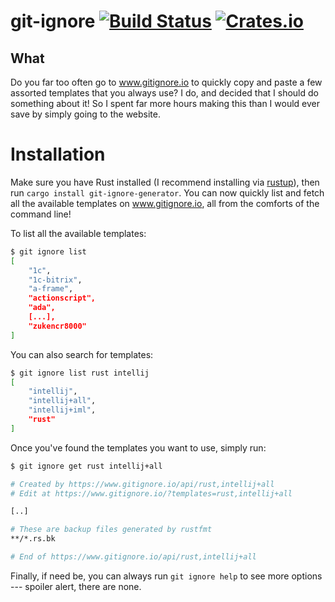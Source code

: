 # git-ignore [![Build Status](https://travis-ci.com/sondr3/git-ignore.svg?token=jVZ9BLfdPx6kBm4z8gXS&branch=master)](https://travis-ci.com/sondr3/git-ignore) [![Crates.io](https://img.shields.io/crates/v/git-ignore-generator.svg)](https://crates.io/crates/git-ignore-generator)

## What

Do you far too often go to www.gitignore.io to quickly copy and paste a few
assorted templates that you always use? I do, and decided that I should do
something about it! So I spent far more hours making this than I would ever save
by simply going to the website.

# Installation

Make sure you have Rust installed (I recommend installing via
[rustup](https://rustup.rs/)), then run `cargo install git-ignore-generator`.
You can now quickly list and fetch all the available templates on
www.gitignore.io, all from the comforts of the command line!

To list all the available templates:

```sh
$ git ignore list
[
    "1c",
    "1c-bitrix",
    "a-frame",
    "actionscript",
    "ada",
    [...],
    "zukencr8000"
]
```

You can also search for templates:

```sh
$ git ignore list rust intellij
[
    "intellij",
    "intellij+all",
    "intellij+iml",
    "rust"
]
```

Once you've found the templates you want to use, simply run:

```sh
$ git ignore get rust intellij+all

# Created by https://www.gitignore.io/api/rust,intellij+all
# Edit at https://www.gitignore.io/?templates=rust,intellij+all

[..]

# These are backup files generated by rustfmt
**/*.rs.bk

# End of https://www.gitignore.io/api/rust,intellij+all
```

Finally, if need be, you can always run `git ignore help` to see more options
--- spoiler alert, there are none.
